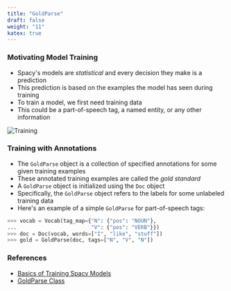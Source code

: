 ```yaml
---
title: "GoldParse"
draft: false
weight: "11"
katex: true
---
```


### Motivating Model Training
- Spacy's models are *statistical* and every decision they make is a prediction
- This prediction is based on the examples the model has seen during training
- To train a model, we first need training data
- This could be a part-of-speech tag, a named entity, or any other information

![Training](/img/training.svg)

### Training with Annotations
- The `GoldParse` object is a collection of specified annotations for some given training examples
- These annotated training examples are called the *gold standard*
- A `GoldParse` object is initialized using the `Doc` object
- Specifically, the `GoldParse` object refers to the labels for some unlabeled training data
- Here's an example of a simple `GoldParse` for part-of-speech tags:

```python
>>> vocab = Vocab(tag_map={"N": {"pos": "NOUN"},
...                        "V": {"pos": "VERB"}})
>>> doc = Doc(vocab, words=["I", "like", "stuff"])
>>> gold = GoldParse(doc, tags=["N", "V", "N"])
```

### References
- [Basics of Training Spacy Models](https://spacy.io/usage/training#basics)
- [GoldParse Class](https://spacy.io/api/goldparse)
